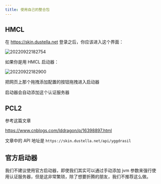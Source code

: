 ```yaml
---
title: 使用自己的整合包
---
```


## HMCL

在 https://skin.dustella.net 登录之后，你应该进入这个界面：

![20220922182754](https://img-cdn.dustella.net/markdown/20220922182754.png)

如果你是用 HMCL 启动器：

![20220922182900](https://img-cdn.dustella.net/markdown/20220922182900.png)

把网页上那个拖拽添加配置的按钮拖拽进入启动器

启动器会自动添加这个认证服务器

## PCL2

参考这篇文章

https://www.cnblogs.com/lddragon/p/16398897.html

文章中的 API 地址是 `https://skin.dustella.net/api/yggdrasil`

## 官方启动器

我们不建议使用官方启动器，即使我们其实可以通过手动添加 jvm 参数来强行使用认证服务器，但是这非常繁琐，除了想要折腾的朋友，我们不推荐这么做。
